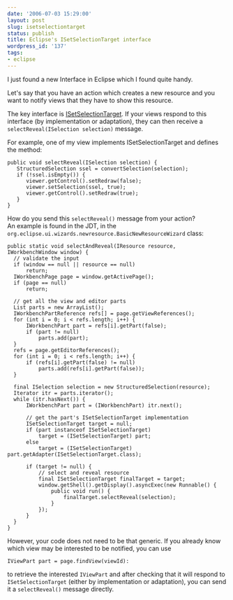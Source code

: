 ```yaml
---
date: '2006-07-03 15:29:00'
layout: post
slug: isetselectiontarget
status: publish
title: Eclipse's ISetSelectionTarget interface
wordpress_id: '137'
tags:
- eclipse
---
```


I just found a new Interface in Eclipse which I found quite handy.

Let's say that you have an action which creates a new resource and you want to notify
views that they have to show this resource.

The key interface is [ISetSelectionTarget](http://help.eclipse.org/help31/topic/org.eclipse.platform.doc.isv/reference/api/org/eclipse/ui/part/ISetSelectionTarget.html).
If your views respond to this interface (by implementation or adaptation), they can then receive a `selectReveal(ISelection selection)` message.

For example, one of my view implements ISetSelectionTarget and defines the method:

    public void selectReveal(ISelection selection) {
       StructuredSelection ssel = convertSelection(selection);
       if (!ssel.isEmpty()) {
          viewer.getControl().setRedraw(false);
          viewer.setSelection(ssel, true);
          viewer.getControl().setRedraw(true);
       }
    }

How do you send this `selectReveal()` message from your action?  
An example is found in the JDT, in the `org.eclipse.ui.wizards.newresource.BasicNewResourceWizard` class:

    public static void selectAndReveal(IResource resource, IWorkbenchWindow window) {
      // validate the input
      if (window == null || resource == null)
          return;
      IWorkbenchPage page = window.getActivePage();
      if (page == null)
          return;    

      // get all the view and editor parts
      List parts = new ArrayList();
      IWorkbenchPartReference refs[] = page.getViewReferences();
      for (int i = 0; i < refs.length; i++) {
          IWorkbenchPart part = refs[i].getPart(false);
          if (part != null)
              parts.add(part);
      }
      refs = page.getEditorReferences();
      for (int i = 0; i < refs.length; i++) {
          if (refs[i].getPart(false) != null)
              parts.add(refs[i].getPart(false));
      }    

      final ISelection selection = new StructuredSelection(resource);
      Iterator itr = parts.iterator();
      while (itr.hasNext()) {
          IWorkbenchPart part = (IWorkbenchPart) itr.next();    

          // get the part's ISetSelectionTarget implementation
          ISetSelectionTarget target = null;
          if (part instanceof ISetSelectionTarget)
              target = (ISetSelectionTarget) part;
          else
              target = (ISetSelectionTarget) part.getAdapter(ISetSelectionTarget.class);    

          if (target != null) {
              // select and reveal resource
              final ISetSelectionTarget finalTarget = target;
              window.getShell().getDisplay().asyncExec(new Runnable() {
                  public void run() {
                      finalTarget.selectReveal(selection);
                  }
              });
          }
      }
    }

However, your code does not need to be that generic. If you already know which view may
be interested to be notified, you can use

    IViewPart part = page.findView(viewId):

to retrieve the interested `IViewPart` and after checking that it will respond to `ISetSelectionTarget`
(either by implementation or adaptation), you can send it a  `selectReveal()` message directly.

